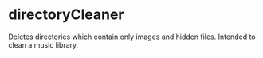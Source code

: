 # directoryCleaner
Deletes directories which contain only images and hidden files. Intended to clean a music library.
